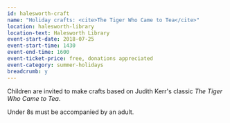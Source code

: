 ```yaml
---
id: halesworth-craft
name: "Holiday crafts: <cite>The Tiger Who Came to Tea</cite>"
location: halesworth-library
location-text: Halesworth Library
event-start-date: 2018-07-25
event-start-time: 1430
event-end-time: 1600
event-ticket-price: free, donations appreciated
event-category: summer-holidays
breadcrumb: y
---
```


Children are invited to make crafts based on Judith Kerr's classic <cite>The Tiger Who Came to Tea</cite>.

Under 8s must be accompanied by an adult.
